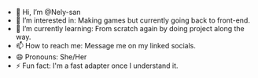 - 👋 Hi, I’m @Nely-san
- 👀 I’m interested in: Making games but currently going back to front-end.
- 🌱 I’m currently learning: From scratch again by doing project along the way.
- 📫 How to reach me: Message me on my linked socials.
- 😄 Pronouns: She/Her
- ⚡ Fun fact: I'm a fast adapter once I understand it. 

<!---
Nely-san/Nely-san is a ✨ special ✨ repository because its `README.md` (this file) appears on your GitHub profile.
You can click the Preview link to take a look at your changes.
--->
